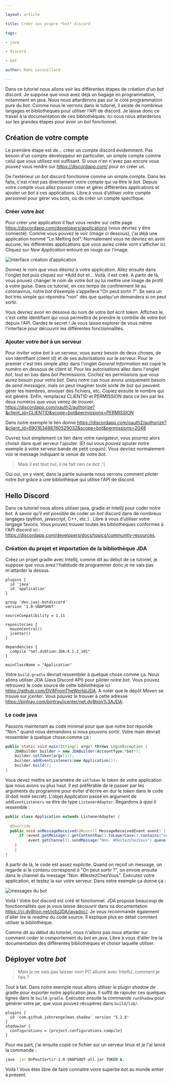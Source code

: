 ```yaml
---

layout: article

title: Créer son propre *bot* discord

tags:

- java

- discord

- bot

author: Rémi Lecouillard

---
```

Dans ce tutoriel nous allons voir les différentes étapes de création d'un *bot* discord. Je suppose que vous avez déjà un bagage en programmation, notamment en java. Nous nous attarderons pas sur le coté programmation pure du *bot*. Comme nous le verrons dans le tutoriel, il existe de nombreux langages et bibliothèques pour utiliser l'API de discord. Je laisse donc ce travail à la documentation de ces bibliothèques. Ici nous nous attarderons sur les grandes étapes pour avoir un *bot* fonctionnel.
## Création de votre compte

Le première étape est de... créer un compte discord évidemment. Pas besoin d'un compte développeur en particulier, un simple compte comme celui que vous utilisez est suffisant. Si vous n'en n'avez pas encore vous pouvez vous rendre sur https://discordapp.com/ pour en créer un. 

De l'extérieur un *bot* discord fonctionne comme un simple compte. Dans les faits, c'est n'est pas directement votre compte qui va être le *bot*. Depuis votre compte vous allez pouvoir créer et gérer différentes applications et ajouter un *bot* à ces applications. Libre à vous d’utiliser votre compte personnel pour gérer vos bots, ou de créer un compte spécifique.

### Créer votre *bot*
Pour créer une application il faut vous rendre sur cette page https://discordapp.com/developers/applications (vous devriez y être connecté). Comme vous pouvez le voir (image ci dessous), j'ai déjà une application nommé "Le Melting *bot*". Normalement vous ne devriez en avoir aucune, les différentes applications que vous aurez créée vont s'afficher ici. Cliquez sur *New Application* entouré en rouge sur l'image.

![interface création d'application](/assets/images/2020-03-19-*bot*-discord/approuge.png)

Donnez le nom que vous désirez à votre application. Allez ensuite dans l'onglet *bot* puis cliquez sur *Add *bot* et... Voilà, il est créé. A partir de là, vous pouvez changer le nom de votre *bot* ou lui mettre une image de profil à votre guise. Dans ce tutoriel, en ces temps de confinement lié au coronavirus, notre *bot* d’exemple s’appellera "On peut sortir ?". Se sera un *bot* très simple qui répondra "non" dés que quelqu'un demandera si on peut sortir.

Vous devriez avoir en dessous du nom de votre *bot* écrit *token*. Affichez le, c'est cette identifiant qui vous permettra de prendre le contrôle de votre *bot* depuis l'API. Gardez le secret ! Je vous laisse explorer de vous même l'interface pour découvrir les différentes fonctionnalités.

### Ajouter votre *bot* à un serveur

Pour inviter votre *bot* à un serveur, vous aurez besoin de deux choses, de son identifiant (client id) et de ses autorisations sur le serveur. Pour le premier c'est très simple allez dans l'onglet *General Information* est copié le numéro en dessous de client id. 
Pour les autorisations allez dans l'onglet *bot*, tout en bas dans *bot* Permissions. Cochez les permissions que vous aurez besoin pour votre *bot*. Dans notre cas nous avons uniquement besoin de *send messages*, mais on peut imaginer toute sorte de *bot* qui peuvent gérer les membres, envoyer des fichiers, etc. Copiez ensuite le nombre qui est généré. 
Enfin, remplacez CLIENTID et PERMISSION dans ce lien par les deux numéros que vous venez de trouver. https://discordapp.com/oauth2/authorize?&client_id=CLIENTID&scope=bot&permissions=PERMISSION

Dans notre exemple le lien donne https://discordapp.com/oauth2/authorize?&client_id=690163488760529032&scope=bot&permissions=2048

Ouvrez tout simplement ce lien dans votre navigateur, vous pourrez alors choisir dans quel serveur l'ajouter. (Et oui vous pouvez ajouter notre exemple à votre serveur bande de petit coquin). Vous devriez normalement voir le message indiquant la venue de votre *bot*.

> Mais il est tout nul, il ne fait rien ce *bot* :'( 

Oui oui, on y vient, dans la partie suivante nous verrons comment piloter notre *bot* grâce à une bibliothèque qui utilise l'API de discord.

## Hello Discord

Dans ce tutoriel nous allons utiliser java, gradle et Intellij pour coder notre *bot*. A savoir qu'il est possible de coder un *bot* discord dans de nombreux langages (python, javascript, C++, etc.) . Libre à vous d’utiliser votre langage favoris. Vous pouvez trouver toutes les bibliothèques conformes à l'API discord ici : https://discordapp.com/developers/docs/topics/community-resources. 

### Création du projet et importation de la bibliothèque JDA

Créez un projet gradle avec Intellij, comme dit au début de ce tutoriel, je suppose que vous avez l'habitude de programmer donc je ne vais pas m'attarder la dessus.

    plugins {  
      id 'java'  
      id 'application'  
    }  
      
    group 'dev.jaaj.botdiscord'  
    version '1.0-SNAPSHOT'  
      
    sourceCompatibility = 1.11  
      
    repositories {  
      mavenCentral()  
      jcenter()  
    }  
      
    dependencies {  
      compile "net.dv8tion:JDA:4.1.1_101"  
    }	
    
    mainClassName = "Application"

Votre `build.gradle` devrait ressembler à quelque chose comme ça. Nous allons utiliser JDA (Java Discord API) pour piloter notre *bot*. Vous pouvez retrouvez le code source de cette bibliothèque ici https://github.com/DV8FromTheWorld/JDA. A noter que le dépôt *Maven* se trouve sur *jcenter*. Vous pouvez le trouver à cette adresse https://bintray.com/bintray/jcenter/net.dv8tion%3AJDA.

### Le code java

Passons maintenant au code minimal pour que  que notre *bot* réponde "Non." quand nous demandons si nous pouvons sortir. Votre main devrait ressembler à quelque chose comme ça :
```java
public static void main(String[] argv) throws LoginException {
	JDABuilder builder = new JDABuilder(AccountType.*bot*);  
	builder.setToken(argv[1]);  
	builder.addEventListeners(new Application());  
	builder.build();  
}
```
Vous devez mettre en paramètre de `setToken` le *token* de votre application que nous avons vu plus haut. Il est préférable de le passer par les arguments du programme pour éviter d'écrire en dur le *token* dans le code (il doit resté secret). L'objet Application passé en argument de `addEventListeners` va être de type `ListenerAdapter`. Regardons à quoi il ressemble :

```java
public class Application extends ListenerAdapter {  
 
  @Override  
  public void onMessageReceived(@Nonnull MessageReceivedEvent event) {
	  if (event.getMessage().getContentRaw().toLowerCase().contains("on peut sortir ?")) {  
		  event.getChannel().sendMessage("Non. #RestezChezVous").queue();  
	}  
    }  
}
```
A partir de là, le code est assez explicite. Quand on reçoit un message, on regarde si le contenu correspond à "On peut sortir ?", on envoie ensuite dans le channel du message "Non. #RestezChezVous". Exécutez votre application, et testez la sur votre serveur. Dans notre exemple ça donne ça :

![messages du *bot*](/assets/images/2020-03-19-*bot*-discord/sortiiiir.PNG)


Voilà ! Votre *bot* discord est créé et fonctionnel. JDA propose beaucoup de fonctionnalités que je vous laisse découvrir dans sa documentation https://ci.dv8tion.net/job/JDA/javadoc/. Je vous recommande également d'aller lire le *readme* du code source. Il explique plus en détail comment utiliser la bibliothèque.

Comme dit au début du tutoriel, nous n'allons pas nous attarder sur comment coder le comportement du *bot* en java. Libre à vous d'aller lire la documentation des différentes bibliothèques et choisir laquelle utiliser.

## Déployer votre *bot*

> Mais je ne vais pas laisser mon PC allumé avec IntelliJ, comment je fais ?

Tout à fait. Dans notre exemple nous allons utiliser le plugin *shadow* de gradle pour exporter notre application java.  Il suffit de rajouter ces quelques lignes dans le `build.gradle`. Exécutez ensuite la commande `runShadow` pour générer votre jar, que vous pouvez récupérez dans `build/lib/`. 

	plugins {  
	  id 'com.github.johnrengelman.shadow' version '5.2.0'  
	}
	shadowJar {  
	  configurations = [project.configurations.compile]  
	}

Pour ma part, j'ai ensuite copié ce fichier sur un serveur linux et je l'ai lancé la commande : 

```bash
java -jar OnPeutSortir-1.0-SNAPSHOT-all.jar TOKEN &.
```

 Voilà ! Vous êtes libre de faire connaitre votre superbe *bot* au monde entier à présent.